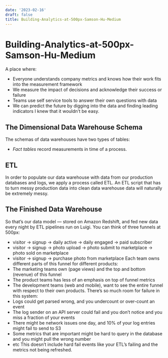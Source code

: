```yaml
---
date: '2023-02-16'
draft: false
title: Building-Analytics-at-500px-Samson-Hu-Medium
---
```


# Building-Analytics-at-500px-Samson-Hu-Medium

A place where:
- Everyone understands company metrics and knows how their work fits into the measurement framework
- We measure the impact of decisions and acknowledge their success or failure
- Teams use self service tools to answer their own questions with data
- We can predict the future by digging into the data and finding leading indicators
I knew that it wouldn’t be easy.
## The Dimensional Data Warehouse Schema
The schemas of data warehouses have two types of tables:
- *Fact tables* record measurements in time of a process.
## ETL
In order to populate our data warehouse with data from our production databases and logs, we apply a process called ETL.
An ETL script that has to turn messy production data into clean data warehouse data will naturally be extremely messy.
## The Finished Data Warehouse
So that’s our data model — stored on Amazon Redshift, and fed new data every night by ETL pipelines run on Luigi.
You can think of three funnels at 500px:
- visitor -> signup -> daily active -> daily engaged -> paid subscriber
- visitor -> signup -> photo upload -> photo submit to marketplace -> photo sold on marketplace
- visitor -> signup -> purchase photo from marketplace
Each team owns different parts of this funnel for different products:
- The marketing teams own (page views) and the top and bottom (revenue) of this funnel
- The product teams has less of an emphasis on top of funnel metrics
- The development teams (web and mobile), want to see the entire funnel with respect to their own products.
There’s so much room for failure in this system:
- Logs could get parsed wrong, and you undercount or over-count an event
- The log sender on an API server could fail and you don’t notice and you miss a fraction of your events
- There might be network issues one day, and 10% of your log entries might fail to send to S3
- Some metrics that are important might be hard to query in the database and you might pull the wrong number
- etc
This doesn’t include hard fail events like your ETL’s failing and the metrics not being refreshed.
